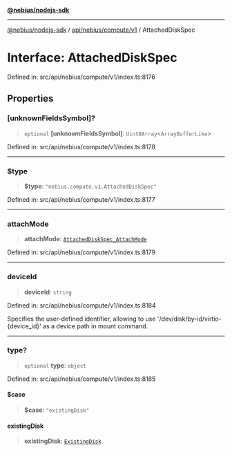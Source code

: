 [**@nebius/nodejs-sdk**](../../../../../README.md)

---

[@nebius/nodejs-sdk](../../../../../README.md) / [api/nebius/compute/v1](../README.md) / AttachedDiskSpec

# Interface: AttachedDiskSpec

Defined in: src/api/nebius/compute/v1/index.ts:8176

## Properties

### \[unknownFieldsSymbol\]?

> `optional` **\[unknownFieldsSymbol\]**: `Uint8Array`\<`ArrayBufferLike`\>

Defined in: src/api/nebius/compute/v1/index.ts:8178

---

### $type

> **$type**: `"nebius.compute.v1.AttachedDiskSpec"`

Defined in: src/api/nebius/compute/v1/index.ts:8177

---

### attachMode

> **attachMode**: [`AttachedDiskSpec_AttachMode`](../type-aliases/AttachedDiskSpec_AttachMode.md)

Defined in: src/api/nebius/compute/v1/index.ts:8179

---

### deviceId

> **deviceId**: `string`

Defined in: src/api/nebius/compute/v1/index.ts:8184

Specifies the user-defined identifier, allowing to use '/dev/disk/by-id/virtio-{device_id}' as a device path in mount command.

---

### type?

> `optional` **type**: `object`

Defined in: src/api/nebius/compute/v1/index.ts:8185

#### $case

> **$case**: `"existingDisk"`

#### existingDisk

> **existingDisk**: [`ExistingDisk`](ExistingDisk.md)
